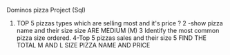 
Dominos pizza Project (Sql) 
 1. TOP 5  pizzas types which are selling most and  it's price ?
 2 -show pizza name and their size  size ARE  MEDIUM (M)
3 Identify the most common pizza size ordered.
4-Top 5 pizzas sales and their size
5 FIND THE TOTAL M AND L SIZE PIZZA NAME AND PRICE






